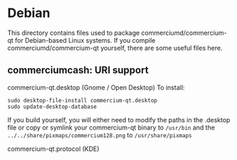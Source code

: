 
Debian
====================
This directory contains files used to package commerciumd/commercium-qt
for Debian-based Linux systems. If you compile commerciumd/commercium-qt yourself, there are some useful files here.

## commerciumcash: URI support ##


commercium-qt.desktop  (Gnome / Open Desktop)
To install:

	sudo desktop-file-install commercium-qt.desktop
	sudo update-desktop-database

If you build yourself, you will either need to modify the paths in
the .desktop file or copy or symlink your commercium-qt binary to `/usr/bin`
and the `../../share/pixmaps/commercium128.png` to `/usr/share/pixmaps`

commercium-qt.protocol (KDE)

